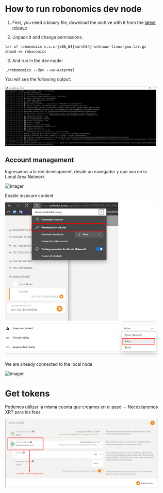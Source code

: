 # How to run robonomics dev node
1. First, you need a binary file, download the archive with it from the [latest release](https://github.com/airalab/robonomics/releases).

2. Unpack it and change permissions:
```
tar xf robonomics-x.x.x-{x86_64|aarch64}-unknown-linux-gnu.tar.gz
chmod +x robonomics
```

3. And run in the dev mode:
```
./robonomics --dev --ws-external
```
You will see the following output:

![imager](./media/output-node-local.png)

## Account management
Ingresamos a la red development, desde un navegador y que sea en la Local Area Network

![imager](./media/portal-develoment-failed.png)

Enable insecure content

![imager](./media/enable-insecure-content.png)

We are already connected to the local node

![imager](./media/portal-develoment.png)

# Get tokens
Podemos utilizar la misma cuenta que creamos en el paso --
Necesitaremos XRT para los fees

![imager](./media/send-funds-robonomics.png)
